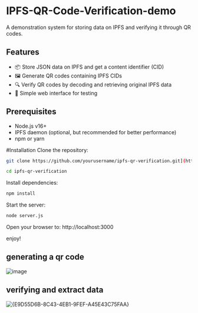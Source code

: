 # IPFS-QR-Code-Verification-demo
A demonstration system for storing data on IPFS and verifying it through QR codes.

## Features

- 📦 Store JSON data on IPFS and get a content identifier (CID)
- 🖼️ Generate QR codes containing IPFS CIDs
- 🔍 Verify QR codes by decoding and retrieving original IPFS data
- 📱 Simple web interface for testing

## Prerequisites
- Node.js v16+
- IPFS daemon (optional, but recommended for better performance)
- npm or yarn

#Installation
Clone the repository:
```bash
git clone https://github.com/yourusername/ipfs-qr-verification.git](https://github.com/WiemBoujelben/IPFS-QR-Code-Verification-demo.git

cd ipfs-qr-verification
```

Install dependencies:
```bash
npm install
```
Start the server:
```bash
node server.js
```
Open your browser to:
http://localhost:3000

enjoy!
## generating a qr code
![image](https://github.com/user-attachments/assets/4f56f493-85eb-4030-9dae-0e9ea7cdca7f)
## verifying and extract data
![{E9D55D6B-8C43-4EB1-9FEF-A45E43C75FAA}](https://github.com/user-attachments/assets/83367412-14d5-4f7b-acde-778b0d687e38)

